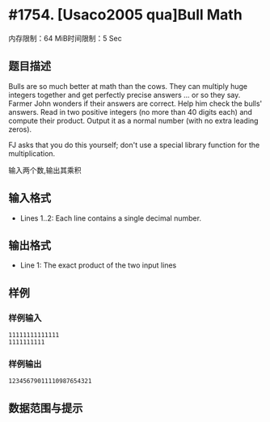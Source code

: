 # #1754. [Usaco2005 qua]Bull Math

内存限制：64 MiB时间限制：5 Sec

## 题目描述

Bulls are so much better at math than the cows. They can multiply
huge integers together and get perfectly precise answers ... or so
they say. Farmer John wonders if their answers are correct. Help
him check the bulls' answers. Read in two positive integers (no
more than 40 digits each) and compute their product.  Output it as
a normal number (with no extra leading zeros).

FJ asks that you do this yourself; don't use a special library
function for the multiplication.

输入两个数,输出其乘积

## 输入格式

* Lines 1..2: Each line contains a single decimal number.


## 输出格式

* Line 1: The exact product of the two input lines


## 样例

### 样例输入

    
    11111111111111
    1111111111
    
    
    

### 样例输出

    
    12345679011110987654321
    

## 数据范围与提示
